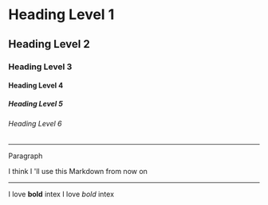 # Heading Level 1
## Heading Level 2
### Heading Level 3
#### Heading Level 4
##### Heading Level 5
###### Heading Level 6
_______________________________________________________________________________________________________
Paragraph 

I think I 'll use this Markdown from now on
________________________________________________________________________________________________________

I love **bold** intex
I love _bold_ intex
